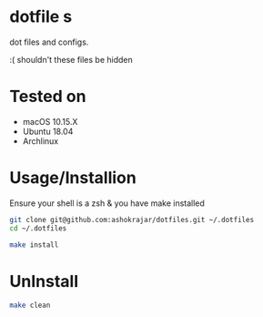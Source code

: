 dotfile
s
========

dot files and configs.

:( shouldn't these files be hidden 

# Tested on
* macOS 10.15.X
* Ubuntu 18.04
* Archlinux
 
# Usage/Installion
 
Ensure your shell is a zsh & you have make installed

```bash
git clone git@github.com:ashokrajar/dotfiles.git ~/.dotfiles
cd ~/.dotfiles

make install
```
 
# UnInstall
 
```bash
make clean
```

